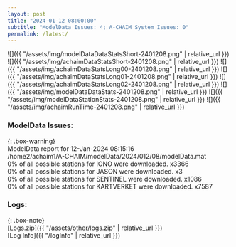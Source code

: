 ```yaml
---
layout: post
title: "2024-01-12 08:00:00"
subtitle: "ModelData Issues: 4; A-CHAIM System Issues: 0"
permalink: /latest/
---
```


![]({{ "/assets/img/modelDataDataStatsShort-2401208.png" | relative_url }})
![]({{ "/assets/img/achaimDataStatsShort-2401208.png" | relative_url }})
![]({{ "/assets/img/achaimDataStatsLong00-2401208.png" | relative_url }})
![]({{ "/assets/img/achaimDataStatsLong01-2401208.png" | relative_url }})
![]({{ "/assets/img/achaimDataStatsLong02-2401208.png" | relative_url }})
![]({{ "/assets/img/modelDataDataStats-2401208.png" | relative_url }})
![]({{ "/assets/img/modelDataStationStats-2401208.png" | relative_url }})
![]({{ "/assets/img/achaimRunTime-2401208.png" | relative_url }})


### ModelData Issues:  
  
{: .box-warning}  
 ModelData report for 12-Jan-2024 08:15:16   
 /home2/achaim1/A-CHAIM/modelData/2024/012/08/modelData.mat   
 0% of all possible stations for IONO were downloaded. x3366   
 0% of all possible stations for JASON were downloaded. x3   
 0% of all possible stations for SENTINEL were downloaded. x1086   
 0% of all possible stations for KARTVERKET were downloaded. x7587   
  


### Logs:  
  
{: .box-note}  
[Logs.zip]({{ "/assets/other/logs.zip" | relative_url }})  
[Log Info]({{ "/logInfo" | relative_url }})  
